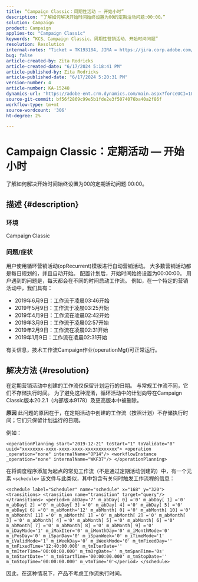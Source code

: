 ```yaml
---
title: “Campaign Classic：周期性活动 — 开始小时”
description: “了解如何解决开始时间始终设置为00的定期活动问题:00:00。”
solution: Campaign
product: Campaign
applies-to: "Campaign Classic"
keywords: “KCS、Campaign Classic、周期性营销活动、开始时间问题”
resolution: Resolution
internal-notes: "Ticket = TK193184, JIRA = https://jira.corp.adobe.com/browse/NEO-18567"
bug: false
article-created-by: Zita Rodricks
article-created-date: "6/17/2024 5:18:41 PM"
article-published-by: Zita Rodricks
article-published-date: "6/17/2024 5:20:31 PM"
version-number: 4
article-number: KA-15248
dynamics-url: "https://adobe-ent.crm.dynamics.com/main.aspx?forceUCI=1&pagetype=entityrecord&etn=knowledgearticle&id=15a2bf9f-cd2c-ef11-840a-002248084fbb"
source-git-commit: bf56f2869c99e5b1fde2e3f5074076ba40a2f86f
workflow-type: tm+mt
source-wordcount: '306'
ht-degree: 2%

---
```


# Campaign Classic：定期活动 — 开始小时


了解如何解决开始时间始终设置为00的定期活动问题:00:00。

## 描述 {#description}


### <b>环境</b>

Campaign Classic



### <b>问题/症状</b>

用户使用循环营销活动(opRecurrent)模板进行自动营销活动。 大多数营销活动都是每日规划的，并且自动开始。 配置计划后，开始时间始终设置为00:00:00。 用户遇到的问题是，每天都会在不同的时间启动工作流。
例如，在一个特定的营销活动中，我们具有：

- 2019年6月9日：工作流于凌晨03:46开始
- 2019年5月9日：工作流于凌晨03:25开始
- 2019年4月9日：工作流在凌晨02:42开始
- 2019年3月9日：工作流于凌晨02:57开始
- 2019年2月9日：工作流在凌晨02:31开始
- 2019年1月9日：工作流在凌晨02:31开始


有关信息，技术工作流Campaign作业(operationMgt)可正常运行。


## 解决方法 {#resolution}


在定期营销活动中创建的工作流仅保留计划运行的日期。 与常规工作流不同，它们不存储执行时间。 为了避免这种混淆，循环活动中的计划向导在Campaign Classic版本20.2.1（内部版本9178）及更高版本中被删除。


<b>原因</b>
此问题的原因在于，在定期活动中创建的工作流（按照计划）不存储执行时间；它们只保留计划运行的日期。

例如：


```
<operationPlanning start="2019-12-21" toStart="1" toValidate="0" uuid="xxxxxxxx-xxxx-xxxx-xxxx-xxxxxxxxxxxx"> <operation _operation="none" internalName="OP14"/> <workflowInstance _operation="none" internalName="WKF37"/> </operationPlanning>
```




在将调度程序添加为起点的常见工作流（不是通过定期活动创建的）中，有一个元素 `<schedule>` 该文件与此类似，其中包含有关何时触发工作流程的信息：


```
<schedule label="Scheduler" name="schedule" x="168" y="320"> <transitions> <transition name="transition" target="query"/> </transitions> <period>m_abDay='7' m_abDay[ 0] ='0' m_abDay[ 1] ='0' m_abDay[ 2] ='0' m_abDay[ 3] ='0' m_abDay[ 4] ='0' m_abDay[ 5] ='0' m_abDay[ 6] ='0' m_abMonth='12' m_abMonth[ 0] ='0' m_abMonth[ 10] ='0' m_abMonth[ 11] ='0' m_abMonth[ 1] ='0' m_abMonth[ 2] ='0' m_abMonth[ 3] ='0' m_abMonth[ 4] ='0' m_abMonth[ 5] ='0' m_abMonth[ 6] ='0' m_abMonth[ 7] ='0' m_abMonth[ 8] ='0' m_abMonth[ 9] ='0' m_iDayMode='1' m_iMaxIter='0' m_iMonthDay='0' m_iMonthMode='0' m_iPosDay='0' m_iSpanDay='0' m_iSpanWeek='0' m_iTimeMode='1' m_iValidMode='1' m_iWeekDay='0' m_iWeekMode='0' m_tmFixedDay='' m_tmFixedTime='12:40:00.000' m_tmIterDate='' m_tmIterTime='00:00:00.000' m_tmOrgDate='' m_tmSpanTime='0s' m_tmStartDate='' m_tmStartTime='00:00:00.000' m_tmStopDate='' m_tmStopTime='00:00:00.000' m_vtmTime='0'</period> </schedule>
```




因此，在这种情况下，产品不考虑工作流执行时间。
